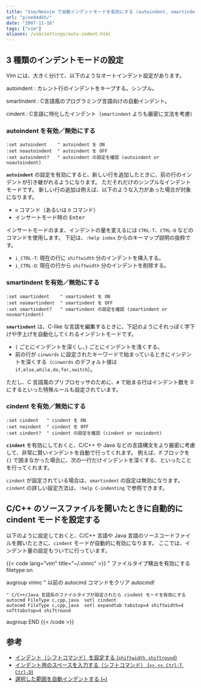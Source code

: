 ```yaml
---
title: "Vim/Neovim で自動インデントモードを有効にする (autoindent, smartindent, cindent)"
url: "p/oe94dkh/"
date: "2007-11-16"
tags: ["vim"]
aliases: /vim/settings/auto-indent.html
---
```


3 種類のインデントモードの設定
----

Vim には、大きく分けて、以下のようなオートインデント設定があります。

autoindent
: カレント行のインデントをキープする。シンプル。

smartindent
: C言語風のプログラミング言語向けの自動インデント。

cindent
: C言語に特化したインデント（`smartindent` よりも厳密に文法を考慮）

### autoindent を有効／無効にする

```vim
:set autoindent    " autoindent を ON
:set noautoindent  " autoindent を OFF
:set autoindent?   " autoindent の設定を確認 (autoindent or noautoindent)
```

__`autoindent`__ の設定を有効にすると、新しい行を追加したときに、前の行のインデントが引き継がれるようになります。
ただそれだけのシンプルなインデントモードです。
新しい行の追加は例えば、以下のような入力があった場合が対象になります。

- `o` コマンド（あるいは `O` コマンド）
- インサートモード時の <kbd>Enter</kbd>

インサートモードのまま、インデントの量を変えるには `CTRL-T`、`CTRL-D` などのコマンドを使用します。
下記は、`:help index` からのキーマップ説明の抜粋です。

- `i_CTRL-T`: 現在の行に `shiftwidth` 分のインデントを挿入する。
- `i_CTRL-D`: 現在の行から `shiftwidth` 分のインデントを削除する。


### smartindent を有効／無効にする

```vim
:set smartindent    " smartindent を ON
:set nosmartindent  " smartindent を OFF
:set smartindent?   " smartindent の設定を確認 (smartindent or nosmartindent)
```

__`smartindent`__ は、C-like な言語を編集するときに、下記のようにそれっぽく字下げや字上げを自動化してくれるインデントモードです。

- `{` ごとにインデントを深くし、`}` ごとにインデントを浅くする。
- 前の行が `cinwords` に設定されたキーワードで始まっているときにインデントを深くする（`cinwords` のデフォルト値は `if,else,while,do,for,switch`）。

ただし、C 言語風のプリプロセッサのために、`#` で始まる行はインデント数を 0 にするといった特殊ルールも設定されています。

### cindent を有効／無効にする

```vim
:set cindent   " cindent を ON
:set noindent  " cindent を OFF
:set cindent?  " cindent の設定を確認 (cindent or nocindent)
```

__`cindent`__ を有効にしておくと、C/C++ や Java などの言語構文をより厳密に考慮して、非常に賢いインデントを自動で行ってくれます。
例えば、if ブロックを `{}` で囲まなかった場合に、次の一行だけインデントを深くする、といったことを行ってくれます。

`cindent` が設定されている場合は、`smartindent` の設定は無効になります。
`cindent` の詳しい設定方法は、`:help C-indenting` で参照できます。


C/C++ のソースファイルを開いたときに自動的に cindent モードを設定する
----

以下のように設定しておくと、C/C++ 言語や Java 言語のソースコードファイルを開いたときに、`cindent` モードが自動的に有効になります。
ここでは、インデント量の設定もついでに行っています。

{{< code lang="vim" title="~/.vimrc" >}}
" ファイルタイプ検出を有効にする
filetype on

augroup vimrc
    " 以前の autocmd コマンドをクリア
    autocmd!

    " C/C++/Java 言語系のファイルタイプが設定されたら cindent モードを有効にする
    autocmd FileType c,cpp,java  setl cindent
    autocmd FileType c,cpp,java  setl expandtab tabstop=4 shiftwidth=4 softtabstop=4 shiftround
augroup END
{{< /code >}}


参考
----

- [インデント（シフトコマンド）を設定する (`shiftwidth`, `shiftround`)](/p/b5o6ksu/)
- [インデント用のスペースを入力する（シフトコマンド） (`>>`, `<<`, `Ctrl-T`, `Ctrl-D`)](/p/i2m4nqt/)
- [選択した範囲を自動インデントする (`=`)](/p/pxpgasg/)


